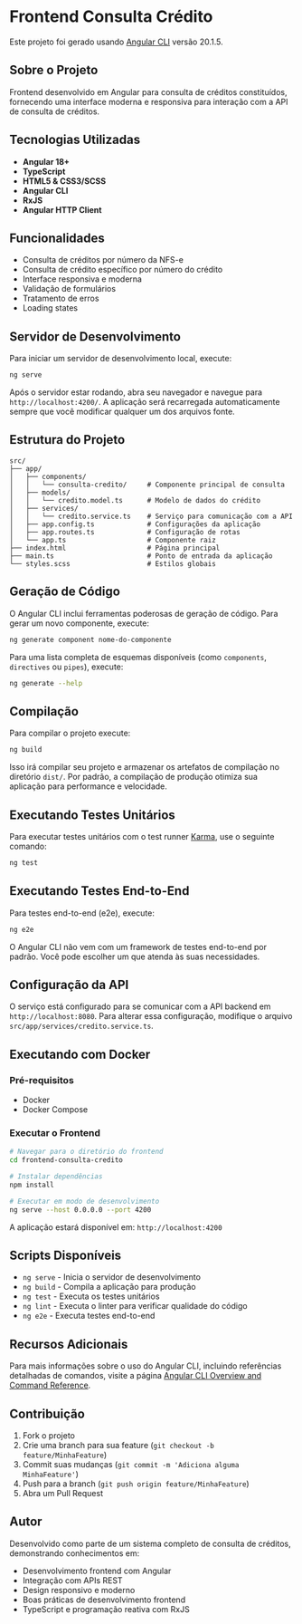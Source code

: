 # Frontend Consulta Crédito

Este projeto foi gerado usando [Angular CLI](https://github.com/angular/angular-cli) versão 20.1.5.

## Sobre o Projeto

Frontend desenvolvido em Angular para consulta de créditos constituídos, fornecendo uma interface moderna e responsiva para interação com a API de consulta de créditos.

## Tecnologias Utilizadas

- **Angular 18+**
- **TypeScript**
- **HTML5 & CSS3/SCSS**
- **Angular CLI**
- **RxJS**
- **Angular HTTP Client**

## Funcionalidades

- Consulta de créditos por número da NFS-e
- Consulta de crédito específico por número do crédito
- Interface responsiva e moderna
- Validação de formulários
- Tratamento de erros
- Loading states

## Servidor de Desenvolvimento

Para iniciar um servidor de desenvolvimento local, execute:

```bash
ng serve
```

Após o servidor estar rodando, abra seu navegador e navegue para `http://localhost:4200/`. A aplicação será recarregada automaticamente sempre que você modificar qualquer um dos arquivos fonte.

## Estrutura do Projeto

```
src/
├── app/
│   ├── components/
│   │   └── consulta-credito/     # Componente principal de consulta
│   ├── models/
│   │   └── credito.model.ts      # Modelo de dados do crédito
│   ├── services/
│   │   └── credito.service.ts    # Serviço para comunicação com a API
│   ├── app.config.ts             # Configurações da aplicação
│   ├── app.routes.ts             # Configuração de rotas
│   └── app.ts                    # Componente raiz
├── index.html                    # Página principal
├── main.ts                       # Ponto de entrada da aplicação
└── styles.scss                   # Estilos globais
```

## Geração de Código

O Angular CLI inclui ferramentas poderosas de geração de código. Para gerar um novo componente, execute:

```bash
ng generate component nome-do-componente
```

Para uma lista completa de esquemas disponíveis (como `components`, `directives` ou `pipes`), execute:

```bash
ng generate --help
```

## Compilação

Para compilar o projeto execute:

```bash
ng build
```

Isso irá compilar seu projeto e armazenar os artefatos de compilação no diretório `dist/`. Por padrão, a compilação de produção otimiza sua aplicação para performance e velocidade.

## Executando Testes Unitários

Para executar testes unitários com o test runner [Karma](https://karma-runner.github.io), use o seguinte comando:

```bash
ng test
```

## Executando Testes End-to-End

Para testes end-to-end (e2e), execute:

```bash
ng e2e
```

O Angular CLI não vem com um framework de testes end-to-end por padrão. Você pode escolher um que atenda às suas necessidades.

## Configuração da API

O serviço está configurado para se comunicar com a API backend em `http://localhost:8080`. Para alterar essa configuração, modifique o arquivo `src/app/services/credito.service.ts`.

## Executando com Docker

### Pré-requisitos
- Docker
- Docker Compose

### Executar o Frontend
```bash
# Navegar para o diretório do frontend
cd frontend-consulta-credito

# Instalar dependências
npm install

# Executar em modo de desenvolvimento
ng serve --host 0.0.0.0 --port 4200
```

A aplicação estará disponível em: `http://localhost:4200`

## Scripts Disponíveis

- `ng serve` - Inicia o servidor de desenvolvimento
- `ng build` - Compila a aplicação para produção
- `ng test` - Executa os testes unitários
- `ng lint` - Executa o linter para verificar qualidade do código
- `ng e2e` - Executa testes end-to-end

## Recursos Adicionais

Para mais informações sobre o uso do Angular CLI, incluindo referências detalhadas de comandos, visite a página [Angular CLI Overview and Command Reference](https://angular.dev/tools/cli).

## Contribuição

1. Fork o projeto
2. Crie uma branch para sua feature (`git checkout -b feature/MinhaFeature`)
3. Commit suas mudanças (`git commit -m 'Adiciona alguma MinhaFeature'`)
4. Push para a branch (`git push origin feature/MinhaFeature`)
5. Abra um Pull Request

## Autor

Desenvolvido como parte de um sistema completo de consulta de créditos, demonstrando conhecimentos em:
- Desenvolvimento frontend com Angular
- Integração com APIs REST
- Design responsivo e moderno
- Boas práticas de desenvolvimento frontend
- TypeScript e programação reativa com RxJS
